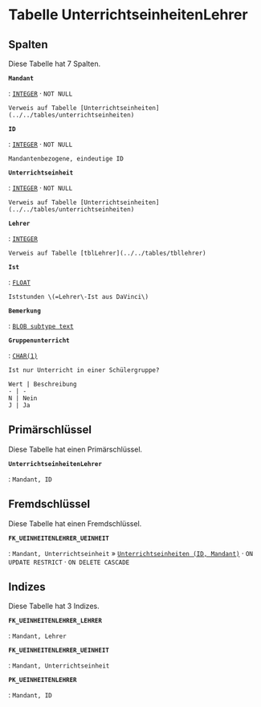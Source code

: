 # Tabelle **UnterrichtseinheitenLehrer**

## Spalten

Diese Tabelle hat 7 Spalten.

**`Mandant`**

:   [`INTEGER`](https://firebirdsql.org/file/documentation/html/en/refdocs/fblangref40/firebird-40-language-reference.html#fblangref40-datatypes-inttypes) · `NOT NULL`

    Verweis auf Tabelle [Unterrichtseinheiten](../../tables/unterrichtseinheiten)

**`ID`**

:   [`INTEGER`](https://firebirdsql.org/file/documentation/html/en/refdocs/fblangref40/firebird-40-language-reference.html#fblangref40-datatypes-inttypes) · `NOT NULL`

    Mandantenbezogene, eindeutige ID

**`Unterrichtseinheit`**

:   [`INTEGER`](https://firebirdsql.org/file/documentation/html/en/refdocs/fblangref40/firebird-40-language-reference.html#fblangref40-datatypes-inttypes) · `NOT NULL`

    Verweis auf Tabelle [Unterrichtseinheiten](../../tables/unterrichtseinheiten)

**`Lehrer`**

:   [`INTEGER`](https://firebirdsql.org/file/documentation/html/en/refdocs/fblangref40/firebird-40-language-reference.html#fblangref40-datatypes-inttypes)

    Verweis auf Tabelle [tblLehrer](../../tables/tbllehrer)

**`Ist`**

:   [`FLOAT`](https://firebirdsql.org/file/documentation/html/en/refdocs/fblangref40/firebird-40-language-reference.html#fblangref40-datatypes-floattypes)

    Iststunden \(=Lehrer\-Ist aus DaVinci\)

**`Bemerkung`**

:   [`BLOB subtype text`](https://firebirdsql.org/file/documentation/html/en/refdocs/fblangref40/firebird-40-language-reference.html#fblangref40-datatypes-bnrytypes)

**`Gruppenunterricht`**

:   [`CHAR(1)`](https://firebirdsql.org/file/documentation/html/en/refdocs/fblangref40/firebird-40-language-reference.html#fblangref40-datatypes-chartypes)

    Ist nur Unterricht in einer Schülergruppe?

    Wert | Beschreibung
    - | -
    N | Nein
    J | Ja

## Primärschlüssel

Diese Tabelle hat einen Primärschlüssel.

**`UnterrichtseinheitenLehrer`**

:   `Mandant, ID`

## Fremdschlüssel

Diese Tabelle hat einen Fremdschlüssel.

**`FK_UEINHEITENLEHRER_UEINHEIT`**

:   `Mandant, Unterrichtseinheit` » [`Unterrichtseinheiten (ID, Mandant)`](../../tables/unterrichtseinheiten) · `ON UPDATE RESTRICT` · `ON DELETE CASCADE`

## Indizes

Diese Tabelle hat 3 Indizes.

**`FK_UEINHEITENLEHRER_LEHRER`**

:   `Mandant, Lehrer`

**`FK_UEINHEITENLEHRER_UEINHEIT`**

:   `Mandant, Unterrichtseinheit`

**`PK_UEINHEITENLEHRER`**

:   `Mandant, ID`
